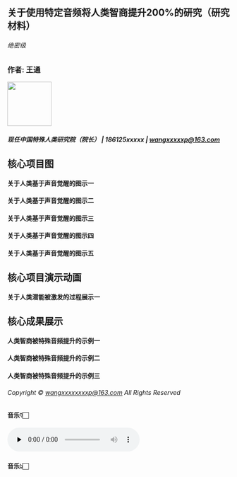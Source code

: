 ## 关于使用特定音频将人类智商提升200%的研究（研究材料）

###### 绝密级

### 作者: 王通

<img src="https://user-images.githubusercontent.com/8910748/182274893-ac645655-9620-4926-b000-31927fd11d7e.JPG" width=100 />

##### 现任中国特殊人类研究院（院长） | 186125xxxxx | wangxxxxxp@163.com

## 核心项目图

#### 关于人类基于声音觉醒的图示一

#### 关于人类基于声音觉醒的图示二

#### 关于人类基于声音觉醒的图示三

#### 关于人类基于声音觉醒的图示四

#### 关于人类基于声音觉醒的图示五

## 核心项目演示动画

#### 关于人类潜能被激发的过程展示一

## 核心成果展示

#### 人类智商被特殊音频提升的示例一

#### 人类智商被特殊音频提升的示例二

#### 人类智商被特殊音频提升的示例三

###### Copyright © wangxxxxxxxxp@163.com All Rights Reserved




#### 音乐👇🏻

​<audio id="audio" controls="" preload="none">
      <source id="mp3" src="https://gh-proxy.com/https://github.com/wangtongvip/doc/blob/main/demo.mp3">
</audio>

#### 音乐👆🏻
